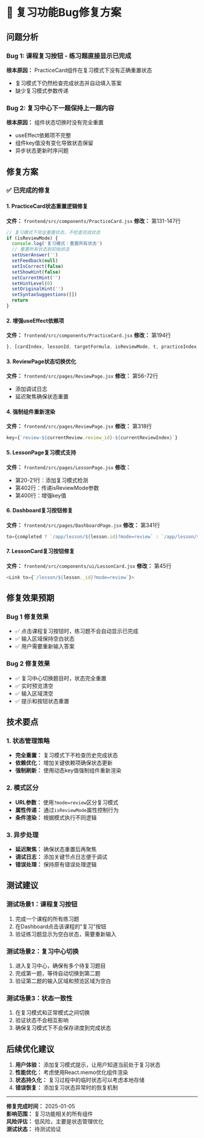 # 🐛 复习功能Bug修复方案

## 问题分析

### Bug 1: 课程复习按钮 - 练习题直接显示已完成
**根本原因：** PracticeCard组件在复习模式下没有正确重置状态
- 复习模式下仍然检查完成状态并自动填入答案
- 缺少复习模式参数传递

### Bug 2: 复习中心下一题保持上一题内容  
**根本原因：** 组件状态切换时没有完全重置
- useEffect依赖项不完整
- 组件key值没有变化导致状态保留
- 异步状态更新时序问题

## 修复方案

### ✅ 已完成的修复

#### 1. PracticeCard状态重置逻辑修复
**文件：** `frontend/src/components/PracticeCard.jsx`
**修改：** 第131-147行
```javascript
// 复习模式下完全重置状态，不检查完成状态
if (isReviewMode) {
  console.log('复习模式：重置所有状态')
  // 重置所有状态到初始状态
  setUserAnswer('')
  setFeedback(null)
  setIsCorrect(false)
  setShowHint(false)
  setCurrentHint('')
  setHintLevel(0)
  setOriginalHint('')
  setSyntaxSuggestions([])
  return
}
```

#### 2. 增强useEffect依赖项
**文件：** `frontend/src/components/PracticeCard.jsx`
**修改：** 第194行
```javascript
}, [cardIndex, lessonId, targetFormula, isReviewMode, t, practiceIndex, exercise?.review_id])
```

#### 3. ReviewPage状态切换优化
**文件：** `frontend/src/pages/ReviewPage.jsx`
**修改：** 第56-72行
- 添加调试日志
- 延迟聚焦确保状态重置

#### 4. 强制组件重新渲染
**文件：** `frontend/src/pages/ReviewPage.jsx`
**修改：** 第318行
```javascript
key={`review-${currentReview.review_id}-${currentReviewIndex}`}
```

#### 5. LessonPage复习模式支持
**文件：** `frontend/src/pages/LessonPage.jsx`
**修改：** 
- 第20-21行：添加复习模式检测
- 第402行：传递isReviewMode参数
- 第400行：增强key值

#### 6. Dashboard复习按钮修复
**文件：** `frontend/src/pages/DashboardPage.jsx`
**修改：** 第341行
```javascript
to={completed ? `/app/lesson/${lesson.id}?mode=review` : `/app/lesson/${lesson.id}`}
```

#### 7. LessonCard复习按钮修复
**文件：** `frontend/src/components/ui/LessonCard.jsx`
**修改：** 第45行
```javascript
<Link to={`/lesson/${lesson._id}?mode=review`}>
```

## 修复效果预期

### Bug 1 修复效果
- ✅ 点击课程复习按钮时，练习题不会自动显示已完成
- ✅ 输入区域保持空白状态
- ✅ 用户需要重新输入答案

### Bug 2 修复效果  
- ✅ 复习中心切换题目时，状态完全重置
- ✅ 实时预览清空
- ✅ 输入区域清空
- ✅ 提示和按钮状态重置

## 技术要点

### 1. 状态管理策略
- **完全重置：** 复习模式下不检查历史完成状态
- **依赖优化：** 增加关键依赖项确保状态更新
- **强制刷新：** 使用动态key值强制组件重新渲染

### 2. 模式区分
- **URL参数：** 使用`?mode=review`区分复习模式
- **属性传递：** 通过`isReviewMode`属性控制行为
- **条件渲染：** 根据模式执行不同逻辑

### 3. 异步处理
- **延迟聚焦：** 确保状态重置后再聚焦
- **调试日志：** 添加关键节点日志便于调试
- **错误处理：** 保持原有错误处理逻辑

## 测试建议

### 测试场景1：课程复习按钮
1. 完成一个课程的所有练习题
2. 在Dashboard点击该课程的"复习"按钮
3. 验证练习题显示为空白状态，需要重新输入

### 测试场景2：复习中心切换
1. 进入复习中心，确保有多个待复习题目
2. 完成第一题，等待自动切换到第二题
3. 验证第二题的输入区域和预览区域为空白

### 测试场景3：状态一致性
1. 在复习模式和正常模式之间切换
2. 验证状态不会相互影响
3. 确保复习模式下不会保存进度到完成状态

## 后续优化建议

1. **用户体验：** 添加复习模式提示，让用户知道当前处于复习状态
2. **性能优化：** 考虑使用React.memo优化组件渲染
3. **状态持久化：** 复习过程中的临时状态可以考虑本地存储
4. **错误恢复：** 添加复习状态异常时的恢复机制

---

**修复完成时间：** 2025-01-05  
**影响范围：** 复习功能相关的所有组件  
**风险评估：** 低风险，主要是状态管理优化  
**测试状态：** 待测试验证
